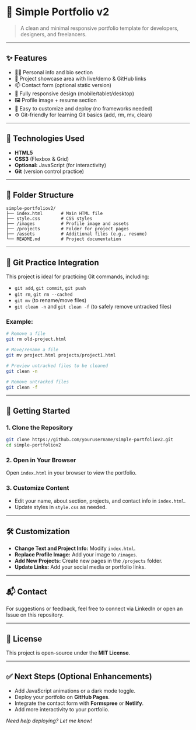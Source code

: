 
# 📘 Simple Portfolio v2

> A clean and minimal responsive portfolio template for developers, designers, and freelancers.

---

## ✨ Features

- 🧑‍💻 Personal info and bio section
- 📁 Project showcase area with live/demo & GitHub links
- 📫 Contact form (optional static version)
- 📱 Fully responsive design (mobile/tablet/desktop)
- 🖼️ Profile image + resume section
- 🌙 Easy to customize and deploy (no frameworks needed)
- ⚙️ Git-friendly for learning Git basics (add, rm, mv, clean)

---

## 🔧 Technologies Used

- **HTML5**
- **CSS3** (Flexbox & Grid)
- **Optional:** JavaScript (for interactivity)
- **Git** (version control practice)

---

## 📂 Folder Structure

```
simple-portfoliov2/
├── index.html       # Main HTML file
├── style.css        # CSS styles
├── /images          # Profile image and assets
├── /projects        # Folder for project pages
├── /assets          # Additional files (e.g., resume)
└── README.md        # Project documentation
```

---

## 🧪 Git Practice Integration

This project is ideal for practicing Git commands, including:

- `git add`, `git commit`, `git push`  
- `git rm`, `git rm --cached`  
- `git mv` (to rename/move files)  
- `git clean -n` and `git clean -f` (to safely remove untracked files)  

### Example:
```bash
# Remove a file
git rm old-project.html

# Move/rename a file
git mv project.html projects/project1.html

# Preview untracked files to be cleaned
git clean -n  

# Remove untracked files
git clean -f  
```

---

## 🚀 Getting Started

### 1. Clone the Repository
```bash
git clone https://github.com/yourusername/simple-portfoliov2.git
cd simple-portfoliov2
```

### 2. Open in Your Browser
Open `index.html` in your browser to view the portfolio.

### 3. Customize Content
- Edit your name, about section, projects, and contact info in `index.html`.
- Update styles in `style.css` as needed.

---



## 🛠️ Customization

- **Change Text and Project Info:** Modify `index.html`.
- **Replace Profile Image:** Add your image to `/images`.
- **Add New Projects:** Create new pages in the `/projects` folder.
- **Update Links:** Add your social media or portfolio links.

---

## 📬 Contact

For suggestions or feedback, feel free to connect via LinkedIn or open an Issue on this repository.

---

## 📄 License

This project is open-source under the **MIT License**.

---

## ✅ Next Steps (Optional Enhancements)

- Add JavaScript animations or a dark mode toggle.  
- Deploy your portfolio on **GitHub Pages**.  
- Integrate the contact form with **Formspree** or **Netlify**.  
- Add more interactivity to your portfolio.  

*Need help deploying? Let me know!*


